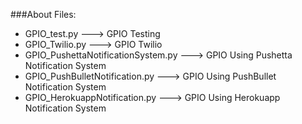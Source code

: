 


###About Files:

  - GPIO_test.py                          --->          GPIO Testing
  - GPIO_Twilio.py                        --->          GPIO Twilio 
  - GPIO_PushettaNotificationSystem.py    --->          GPIO Using Pushetta Notification System
  - GPIO_PushBulletNotification.py        --->          GPIO Using PushBullet Notification System
  - GPIO_HerokuappNotification.py         --->          GPIO Using Herokuapp Notification System


 	
 	
 	
  
  



